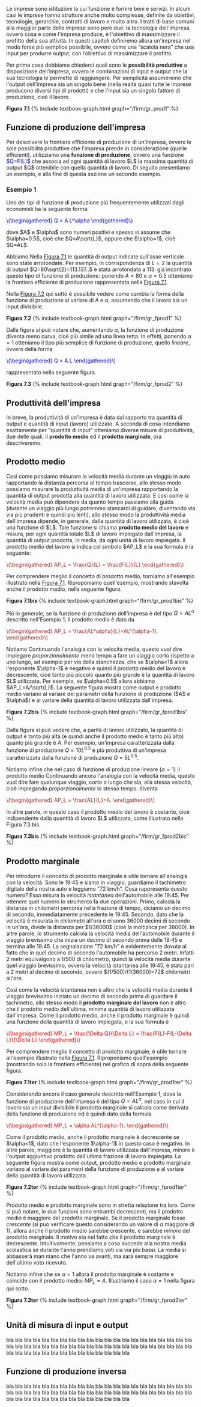 

Le imprese sono istituzioni la cui funzione è fornire beni e servizi. In alcuni casi le imprese hanno strutture anche molto complesse, definite da obiettivi, tecnologie, gerarchie, contratti di lavoro e molto altro. I tratti di base comuni alla maggior parte delle imprese sono però due: la tecnologia dell'impresa, ovvero cosa e come l'impresa produce, e l'obiettivo di massimizzare il profitto della sua attività. In questi capitoli definiremo allora un'impresa nel modo forse più semplice possibile, ovvero come una “scatola nera” che usa input per produrre output, con l’obiettivo di massimizzare il profitto.

Per prima cosa dobbiamo chiederci quali sono le <b>possibilità produttive</b> a disposizione dell’impresa, ovvero le combinazioni di input e output che la sua tecnologia le permette di raggiungere. Per semplicità assumeremo che l'output dell’impresa sia un singolo bene (nella realtà quasi tutte le imprese producono diversi tipi di prodotti) e che l'input sia un singolo fattore di produzione, cioè il lavoro.



<a id="gr_prod1"><strong>Figura 7.1</strong></a>
{% include textbook-graph.html graph="/firm/gr_prod1" %}






<h2 id="SUBSEC_prod1">Funzione di produzione dell'impresa</h2>
Per descrivere la frontiera efficiente di produzione di un'impresa, ovvero le sole possibilità produttive che l'impresa prende in considerazione (quelle efficienti), utilizziamo una <b>funzione di produzione</b>, ovvero una funzione <span style="color: blue;">$Q=F(L)$</span> che associa ad ogni quantità di lavoro $L$ la massima quantità di output $Q$ ottenibile con quella quantità di lavoro. Di seguito presentiamo un esempio, e alla fine di questa sezione un secondo esempio.



<h3><b>Esempio 1</b></h3>
Uno dei tipi di funzione di produzione più frequentemente utilizzati dagli economisti ha la seguente forma:
<p><span style="color: Blue;">
\(\begin{gathered}
 Q = A L^\alpha
\end{gathered}\)
</span></p>
dove $A$ e $\alpha$ sono numeri positivi e spesso si assume che $\alpha=0.5$, cioè che $Q=A\sqrt{L}$, oppure che $\alpha=1$, cioè $Q=AL$. 

Abbiamo
<span class="marginnote">
  Nella <a href="{{ site.baseurl }}/it/I/7/1#gr_prod1">Figura 7.1</a> le quantità di output indicate sull'asse verticale sono state 
  arrotondate. Per esempio, in corrispondenza di $L=2$ la quantità di output $Q=80\sqrt{2}=113.137..$ è stata 
  arrotondata a 113.
</span>
già incontrato questo tipo di funzione di produzione: ponendo $A=80$ e $\alpha=0.5$ otteniamo la frontiera efficiente di produzione rappresentata nella
<a href="{{ site.baseurl }}/it/I/7/1#gr_prod1">Figura 7.1</a>.

Nella <a href="{{ site.baseurl }}/it/I/7/1#gr_fprod1">Figura 7.2</a> qui sotto è possibile vedere come cambia la forma della funzione di produzione al variare di $A$ e $\alpha$, assumendo che il lavoro sia un input divisibile.

<a id="gr_fprod1"><strong>Figura 7.2</strong></a>
{% include textbook-graph.html graph="/firm/gr_fprod1" %}

Dalla figura si può notare che, aumentando $\alpha$, la funzione di produzione diventa meno curva, cioè più simile ad una linea retta. In effetti, ponendo $\alpha=1$ otteniamo il tipo più semplice di funzione di produzione, quello <i>lineare</i>, ovvero della forma
<p><span style="color: Blue;">
\(\begin{gathered}
 Q = A L
\end{gathered}\)
</span></p>
rappresentato nella seguente figura.

<a id="gr_fprod2"><strong>Figura 7.3</strong></a>
{% include textbook-graph.html graph="/firm/gr_fprod2" %}




















<h2 id="SUBSEC_prod2">Produttività dell'impresa</h2>

In breve, la produttività di un'impresa è data dal rapporto tra quantità di output e quantità di input (lavoro) utilizzato.
A seconda di cosa intendiamo esattamente per "quantità di input" otteniamo diverse misure di produttività, due delle quali, il <b>prodotto medio</b>
ed il <b>prodotto marginale</b>, ora descriveremo.








<h2>Prodotto medio</h2>
Così come possiamo misurare la velocità media durante un viaggio in auto rapportando la distanza
percorsa al tempo trascorso, allo stesso modo possiamo misurare la produttività media di un'impresa rapportando
la quantità di output prodotta alla quantità di lavoro utilizzata. E così come la velocità media
può dipendere da quanto tempo passiamo alla guida (durante un viaggio più lungo potremmo
stancarci di guidare, diventando via via più prudenti e quindi più lenti), allo stesso modo la 
produttività media dell'impresa dipende, in generale, dalla quantità di lavoro utilizzata, è cioè una funzione di $L$.
Tale funzione si chiama <b>prodotto medio del lavoro</b> e misura, per ogni quantità totale $L$ di lavoro impiegato dall'impresa, 
la quantità di output prodotta, in media, da ogni unità di lavoro impiegata. Il prodotto medio del lavoro si indica col simbolo $AP_L$
e la sua formula è la seguente:
<p><span style="color: Brown;">
\(\begin{gathered}
 AP_L = \frac{Q}{L} = \frac{F(L)}{L}
\end{gathered}\)
</span></p>
Per comprendere meglio il concetto di prodotto medio, torniamo all'esempio illustrato nella <a href="{{ site.baseurl }}/it/I/7/1#gr_prod1">Figura 7.1</a>. Riproponiamo quell'esempio, mostrando stavolta anche il prodotto medio, nella seguente figura.

<a id="gr_prod1bis"><strong>Figura 7.1bis</strong></a>
{% include textbook-graph.html graph="/firm/gr_prod1bis" %}



Più in generale, se la funzione di produzione dell'impresa è del tipo $Q = AL^\alpha$ descritto nell'Esempio 1, il prodotto medio è dato da
<p><span style="color: Brown;">
\(\begin{gathered}
 AP_L = \frac{AL^\alpha}{L}=AL^{\alpha-1}.
\end{gathered}\)
</span></p>
Notiamo
<span class="marginnote">
Continuando l'analogia con la velocità media, questo vuol dire impiegare 
<i>proporzionalmente</i> meno tempo a fare un viaggio corto rispetto a uno lungo, ad esempio per via della stanchezza.
</span>
che se $\alpha<1$ allora l'esponente $\alpha-1$ è negativo e quindi il prodotto medio del lavoro è decrescente, cioè tanto più piccolo quanto più grande è la quantità di lavoro $L$ utilizzata. Per esempio, se $\alpha=0.5$ allora
abbiamo $AP_L=A/\sqrt{L}$. La seguente figura mostra come output e prodotto medio variano al variare dei parametri della funzione di produzione ($A$ e $\alpha$) e al variare della quantità di lavoro utilizzata dall'impresa.

<a id="gr_fprod1bis"><strong>Figura 7.2bis</strong></a>
{% include textbook-graph.html graph="/firm/gr_fprod1bis" %}

Dalla figura si può vedere che, a parità di lavoro utilizzato, la quantità di output è tanto più alta (e quindi anche il prodotto medio è tanto più alto) quanto più grande è $A$. Per esempio, un'impresa caratterizzata dalla funzione di produzione $Q=10L^{0.5}$ è più produttiva di un'impresa caratterizzata dalla funzione di produzione $Q=5L^{0.5}$.

Notiamo infine che nel caso di funzione di produzione lineare ($\alpha=1$) il prodotto medio
<span class="marginnote">
Continuando ancora l'analogia con la velocità media, questo vuol dire fare qualunque viaggio, corto o lungo che sia, alla stessa velocità, cioè impiegando <i>proporzionalmente</i> lo stesso tempo.
</span>
diventa
<p><span style="color: Brown;">
\(\begin{gathered}
 AP_L = \frac{AL}{L}=A.
\end{gathered}\)
</span></p>
In altre parole, in questo caso il prodotto medio del lavoro è costante, cioè indipendente dalla quantità di lavoro $L$ utilizzata, come illustrato nella Figura 7.3.bis.

<a id="gr_fprod2bis"><strong>Figura 7.3bis</strong></a>
{% include textbook-graph.html graph="/firm/gr_fprod2bis" %}














<h2>Prodotto marginale</h2>
Per introdurre il concetto di prodotto marginale è utile tornare all'analogia con la velocità. Sono le 19:45 e siamo in viaggio, guardiamo il tachimetro digitale della nostra auto e leggiamo "72 km/h". Cosa rappresenta questo numero? Esso misura la velocità <i>istantanea</i> dell'automobile alle 19:45. Per ottenere quel numero lo strumento fa due operazioni. Primo, calcola la distanza in chilometri percorsa nella frazione di tempo, diciamo un decimo di secondo, immediatamente precedente le 19:45. Secondo, dato che la velocità è misurata in chilometri all'ora e ci sono 36000 decimi di secondo in un'ora, divide la distanza per $1/36000$ (cioè la moltiplica per 36000). In altre parole, lo strumento calcola la velocità media dell'automobile durante il viaggio brevissimo che inizia un decimo di secondo prima delle 19:45 e termina alle 19:45. La segnalazione "72 km/h" è evidentemente dovuta al fatto che in quel decimo di secondo l'automobile ha percorso 2 metri. Infatti 2 metri equivalgono a 1/500 di chilometro, quindi la velocità media durante quel viaggio brevissimo, ovvero la 
velocità istantanea alle 19:45, è stata pari a 2 metri al decimo di secondo, ovvero $(1/500)/(1/36000)=72$ chilometri all'ora.

Così come la velocità istantanea non è altro che la velocità media durante il viaggio brevissimo iniziato un decimo di secondo prima di guardare il tachimetro, allo stesso modo il <b>prodotto marginale del lavoro</b> non è altro che il prodotto medio dell'ultima, minima quantità di lavoro utilizzata dall'impresa. Come il prodotto medio, anche il prodotto marginale è quindi una funzione della quantità di lavoro impiegata, e la sua formula è
<p><span style="color: Red;">
\(\begin{gathered}
 MP_L = \frac{\Delta Q}{\Delta L} = \frac{F(L)-F(L-\Delta L)}{\Delta L}
\end{gathered}\)
</span></p>
Per comprendere meglio il concetto di prodotto marginale, è utile tornare all'esempio illustrato nella <a href="{{ site.baseurl }}/it/I/7/1#gr_prod1">Figura 7.1</a>. Riproponiamo quell'esempio (mostrando solo la frontiera efficiente) nel grafico di sopra della seguente figura.

<a id="gr_prod1ter"><strong>Figura 7.1ter</strong></a>
{% include textbook-graph.html graph="/firm/gr_prod1ter" %}

Considerando ancora il caso generale descritto nell'Esempio 1, dove la funzione di produzione dell'impresa è del tipo $Q = AL^\alpha$, nel caso in cui il lavoro sia un input divisibile il prodotto marginale si calcola come derivata della funzione di produzione ed è quindi dato dalla formula
<p><span style="color: Red;">
\(\begin{gathered}
 MP_L = \alpha AL^{\alpha-1}.
\end{gathered}\)
</span></p>
Come il prodotto medio, anche il prodotto marginale è decrescente se $\alpha<1$, dato che l'esponente $\alpha-1$ in questo caso è negativo. In altre parole, maggiore è la quantità di lavoro utilizzata dall'impresa, minore è l'output aggiuntivo prodotto dall'ultima frazione di lavoro impiegata. La seguente figura mostra come output, prodotto medio e prodotto marginale variano al variare dei parametri della funzione di produzione e al variare della quantità di lavoro utilizzata.

<a id="gr_fprod1ter"><strong>Figura 7.2ter</strong></a>
{% include textbook-graph.html graph="/firm/gr_fprod1ter" %}


Prodotto medio e prodotto marginale sono in stretta relazione tra loro. Come si può notare, le due funzioni sono entrambi decrescenti, ma il prodotto medio è maggiore del prodotto marginale.
<span class="marginnote">
Se il prodotto marginale fosse <i>crescente</i> (si può verificare questo considerando un valore di $\alpha$ maggiore di 1), allora anche il prodotto medio sarebbe crescente, e sarebbe <i>minore</i> del prodotto marginale.
</span>
Il motivo sta nel fatto che il prodotto marginale è decrescente. Intuitivamente, pensiamo a cosa succede alla nostra media scolastica se durante l'anno prendiamo voti via via più bassi. La media si abbasserà man mano che l'anno va avanti, ma sarà sempre maggiore dell'ultimo voto ricevuto.


Notiamo infine che se $\alpha=1$ allora il prodotto marginale è costante e coincide con il prodotto medio: $MP_L=A$. Illustriamo il caso $\alpha=1$ nella figura qui sotto.


<a id="gr_fprod2ter"><strong>Figura 7.3ter</strong></a>
{% include textbook-graph.html graph="/firm/gr_fprod2ter" %}





























<h2 id="SUBSEC_prod3">Unità di misura di input e output</h2>
bla bla bla bla bla bla bla bla bla bla bla bla bla bla bla bla bla bla bla bla bla bla bla bla bla bla bla bla 
bla bla bla bla bla bla bla bla bla bla bla bla bla bla bla bla bla bla bla bla bla bla bla bla bla bla bla bla
















<h2 id="SUBSEC_prod4">Funzione di produzione inversa</h2>
bla bla bla bla bla bla bla bla bla bla bla bla bla bla bla bla bla bla bla bla bla bla bla bla bla bla bla bla 
bla bla bla bla bla bla bla bla bla bla bla bla bla bla bla bla bla bla bla bla bla bla bla bla bla bla bla bla


